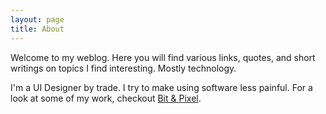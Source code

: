 ```yaml
---
layout: page
title: About
---
```

Welcome to my weblog. Here you will find various links, quotes, and short writings on topics I find interesting. Mostly technology.

I'm a UI Designer by trade. I try to make using software less painful. For a look at some of my work, checkout [Bit & Pixel](http://bitandpixel.co).
